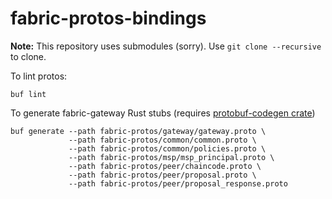 # fabric-protos-bindings

**Note:** This repository uses submodules (sorry). Use `git clone --recursive` to clone.

To lint protos:

```
buf lint
```

To generate fabric-gateway Rust stubs (requires [protobuf-codegen crate](https://crates.io/crates/protobuf-codegen))

```
buf generate --path fabric-protos/gateway/gateway.proto \
             --path fabric-protos/common/common.proto \
             --path fabric-protos/common/policies.proto \
             --path fabric-protos/msp/msp_principal.proto \
             --path fabric-protos/peer/chaincode.proto \
             --path fabric-protos/peer/proposal.proto \
             --path fabric-protos/peer/proposal_response.proto
```
